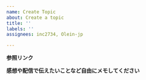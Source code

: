 ```yaml
---
name: Create Topic
about: Create a topic
title: ''
labels: ''
assignees: inc2734, Olein-jp

---
```


**参照リンク**

**感想や配信で伝えたいことなど自由にメモしてください**
